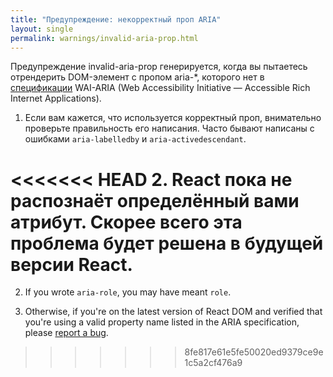 ```yaml
---
title: "Предупреждение: некорректный проп ARIA"
layout: single
permalink: warnings/invalid-aria-prop.html
---
```


Предупреждение invalid-aria-prop генерируется, когда вы пытаетесь отрендерить DOM-элемент с пропом aria-*, которого нет в [спецификации](https://www.w3.org/TR/wai-aria-1.1/#states_and_properties) WAI-ARIA (Web Accessibility Initiative — Accessible Rich Internet Applications).

1. Если вам кажется, что используется корректный проп, внимательно проверьте правильность его написания. Часто бывают написаны с ошибками `aria-labelledby` и `aria-activedescendant`.

<<<<<<< HEAD
2. React пока не распознаёт определённый вами атрибут. Скорее всего эта проблема будет решена в будущей версии React.
=======
2. If you wrote `aria-role`, you may have meant `role`.

3. Otherwise, if you're on the latest version of React DOM and verified that you're using a valid property name listed in the ARIA specification, please [report a bug](https://github.com/facebook/react/issues/new/choose).
>>>>>>> 8fe817e61e5fe50020ed9379ce9e1c5a2cf476a9
